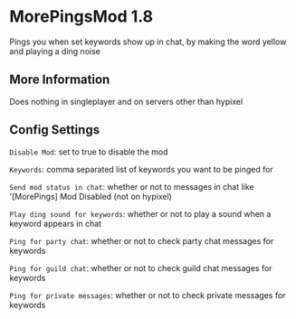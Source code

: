 # MorePingsMod 1.8
Pings you when set keywords show up in chat, by making the word yellow and playing a ding noise

## More Information
Does nothing in singleplayer and on servers other than hypixel

## Config Settings
`Disable Mod`: set to true to disable the mod

`Keywords`: comma separated list of keywords you want to be pinged for

`Send mod status in chat`: whether or not to messages in chat like '[MorePings] Mod Disabled (not on hypixel)

`Play ding sound for keywords`: whether or not to play a sound when a keyword appears in chat

`Ping for party chat`: whether or not to check party chat messages for keywords

`Ping for guild chat`: whether or not to check guild chat messages for keywords

`Ping for private messages`: whether or not to check private messages for keywords
